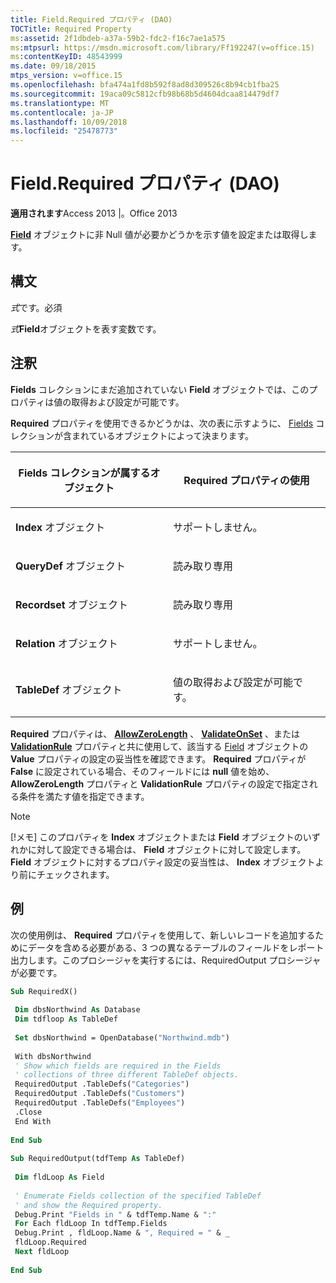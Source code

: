 ```yaml
---
title: Field.Required プロパティ (DAO)
TOCTitle: Required Property
ms:assetid: 2f1dbdeb-a37a-59b2-fdc2-f16c7ae1a575
ms:mtpsurl: https://msdn.microsoft.com/library/Ff192247(v=office.15)
ms:contentKeyID: 48543999
ms.date: 09/18/2015
mtps_version: v=office.15
ms.openlocfilehash: bfa474a1fd8b592f8ad8d309526c8b94cb1fba25
ms.sourcegitcommit: 19aca09c5812cfb98b68b5d4604dcaa814479df7
ms.translationtype: MT
ms.contentlocale: ja-JP
ms.lasthandoff: 10/09/2018
ms.locfileid: "25478773"
---
```

# <a name="fieldrequired-property-dao"></a>Field.Required プロパティ (DAO)


**適用されます**Access 2013 |。Office 2013

**[Field](field-object-dao.md)** オブジェクトに非 Null 値が必要かどうかを示す値を設定または取得します。

## <a name="syntax"></a>構文

*式*です。必須

*式***Field**オブジェクトを表す変数です。

## <a name="remarks"></a>注釈

**Fields** コレクションにまだ追加されていない **Field** オブジェクトでは、このプロパティは値の取得および設定が可能です。

**Required** プロパティを使用できるかどうかは、次の表に示すように、 [Fields](fields-collection-dao.md) コレクションが含まれているオブジェクトによって決まります。

<table>
<colgroup>
<col style="width: 50%" />
<col style="width: 50%" />
</colgroup>
<thead>
<tr class="header">
<th><p>Fields コレクションが属するオブジェクト</p></th>
<th><p>Required プロパティの使用</p></th>
</tr>
</thead>
<tbody>
<tr class="odd">
<td><p><strong>Index</strong> オブジェクト</p></td>
<td><p>サポートしません。</p></td>
</tr>
<tr class="even">
<td><p><strong>QueryDef</strong> オブジェクト</p></td>
<td><p>読み取り専用</p></td>
</tr>
<tr class="odd">
<td><p><strong>Recordset</strong> オブジェクト</p></td>
<td><p>読み取り専用</p></td>
</tr>
<tr class="even">
<td><p><strong>Relation</strong> オブジェクト</p></td>
<td><p>サポートしません。</p></td>
</tr>
<tr class="odd">
<td><p><strong>TableDef</strong> オブジェクト</p></td>
<td><p>値の取得および設定が可能です。</p></td>
</tr>
</tbody>
</table>


**Required** プロパティは、 **[AllowZeroLength](field-allowzerolength-property-dao.md)** 、 **[ValidateOnSet](field-validateonset-property-dao.md)** 、または **[ValidationRule](field-validationrule-property-dao.md)** プロパティと共に使用して、該当する [Field](field-value-property-dao.md) オブジェクトの ****Value**** プロパティの設定の妥当性を確認できます。 **Required** プロパティが **False** に設定されている場合、そのフィールドには **null** 値を始め、 **AllowZeroLength** プロパティと **ValidationRule** プロパティの設定で指定される条件を満たす値を指定できます。


> [!NOTE]
> <P>[!メモ] このプロパティを <STRONG>Index</STRONG> オブジェクトまたは <STRONG>Field</STRONG> オブジェクトのいずれかに対して設定できる場合は、 <STRONG>Field</STRONG> オブジェクトに対して設定します。 <STRONG>Field</STRONG> オブジェクトに対するプロパティ設定の妥当性は、 <STRONG>Index</STRONG> オブジェクトより前にチェックされます。</P>



## <a name="example"></a>例

次の使用例は、 **Required** プロパティを使用して、新しいレコードを追加するためにデータを含める必要がある、3 つの異なるテーブルのフィールドをレポート出力します。このプロシージャを実行するには、RequiredOutput プロシージャが必要です。

```vb 
Sub RequiredX() 
 
 Dim dbsNorthwind As Database 
 Dim tdfloop As TableDef 
 
 Set dbsNorthwind = OpenDatabase("Northwind.mdb") 
 
 With dbsNorthwind 
 ' Show which fields are required in the Fields 
 ' collections of three different TableDef objects. 
 RequiredOutput .TableDefs("Categories") 
 RequiredOutput .TableDefs("Customers") 
 RequiredOutput .TableDefs("Employees") 
 .Close 
 End With 
 
End Sub 
 
Sub RequiredOutput(tdfTemp As TableDef) 
 
 Dim fldLoop As Field 
 
 ' Enumerate Fields collection of the specified TableDef 
 ' and show the Required property. 
 Debug.Print "Fields in " & tdfTemp.Name & ":" 
 For Each fldLoop In tdfTemp.Fields 
 Debug.Print , fldLoop.Name & ", Required = " & _ 
 fldLoop.Required 
 Next fldLoop 
 
End Sub 
 
```

